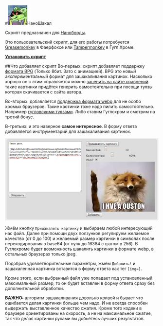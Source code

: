 #![НаноШакал](https://github.com/desudesutalk/randomtrash/raw/master/ns/icon.jpg)НаноШакал

Скрипт предназначен для [Наноборды](https://github.com/nanoboard/nanoboard).

Это пользовательский скрипт, для его работы потребуется [Greasemonkey](https://addons.mozilla.org/ru/firefox/addon/greasemonkey/) в Фаерфоксе или [Tampermonkey](https://chrome.google.com/webstore/detail/tampermonkey/dhdgffkkebhmkfjojejmpbldmpobfkfo?hl=ru) в Гугл Хроме.

**[Установить скрипт](https://github.com/desudesutalk/randomtrash/raw/master/ns/ns.user.js)**

##Что добавляет скрипт
Во-первых: скрипт добавляет поддержку [формата BPG](http://bellard.org/bpg/) (Только 8бит. Зато с анимацией). BPG это *новый эксперементальный* формат для зашакаливания картинок. Насколько хорошо он с этим справляется можно [заценить на сайте сравнений](http://xooyoozoo.github.io/yolo-octo-bugfixes/#vintage-car&jpg=t&bpg=t). такие картинки придётся генерить самостоятельно при посощи тулзы которая скачивается с сайта автора.

Во-вторых: добавляется [поддержка формата webp](https://github.com/antimatter15/weppy) для не особо хромых браузеров. Такие каотинки тоже надо пилить самостоятельно. Например [гугловскими тулзами](https://developers.google.com/speed/webp/download). Либо ставим Гуглохром и смотрим на третий бонус.

В-третьих: и это наверное **самое интересное**. В форму ответа добавляется инструментарий для зашакаливания картинок.

![форма](https://github.com/desudesutalk/randomtrash/raw/master/ns/replyform.png)

Жмём кнопку `Пришакалить картинку` и выбираем любой интересующий нас файл. Далее при помощи двух ползунков регулируем желаемое качество (от 0 до 100) и желаемый размер картинки в символах после перекодирования в base64 (от нуля до 16384 с шагом в 256). В Гуглохроме будет возможность шакалить картинки в формате webp, в остальных браузерах только jpeg.

Подобрав удовлетворительные параметры, жмём `Добавить!` и зашакаленная картинка вставится в форму ответа как тег `[img=]`.

Кроме этого, если выбранный файл уже попадает под установленный максимальный размер, то он будет вставлен в форму ответа сразу без дополнительной обработки.

**ВАЖНО:** алгоритм зашакаливания довольно кривой и бывает что ошибается делая картинки больше чем надо. И не всегда способен выдержать выставленное качество сжатия. Кроме того кодеки в браузере ориентированы на скорость, а не на максимальное сжатие, так что делая картинки руками вы добьётесь лучших результатов.
